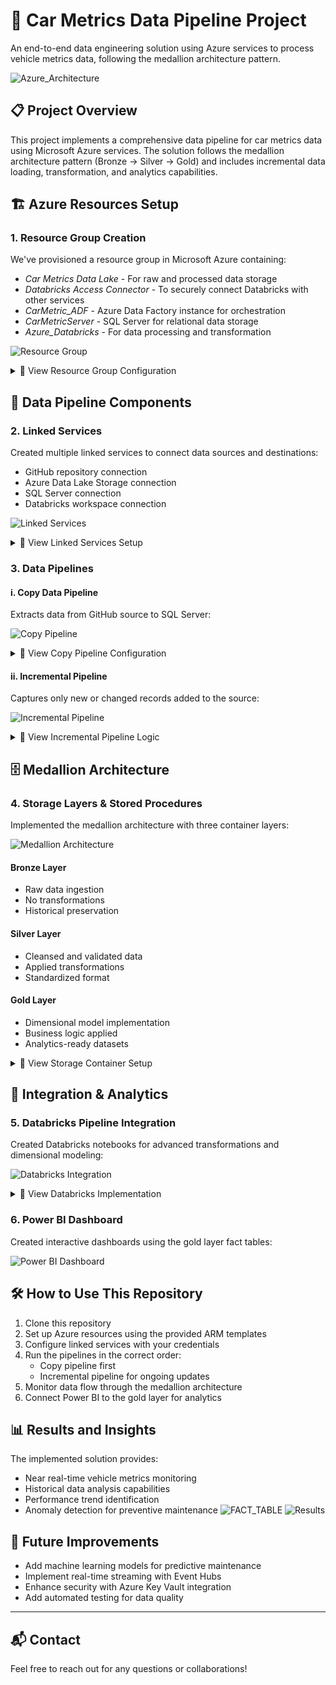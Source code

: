 # 🚀 Car Metrics Data Pipeline Project

An end-to-end data engineering solution using Azure services to process vehicle metrics data, following the medallion architecture pattern.

![Azure_Architecture](https://github.com/user-attachments/assets/b54269c9-9929-470b-9756-f0566eac94eb)

## 📋 Project Overview

This project implements a comprehensive data pipeline for car metrics data using Microsoft Azure services. The solution follows the medallion architecture pattern (Bronze → Silver → Gold) and includes incremental data loading, transformation, and analytics capabilities.

## 🏗 Azure Resources Setup

### 1. Resource Group Creation

We've provisioned a resource group in Microsoft Azure containing:

- *Car Metrics Data Lake* - For raw and processed data storage
- *Databricks Access Connector* - To securely connect Databricks with other services
- *CarMetric_ADF* - Azure Data Factory instance for orchestration
- *CarMetricServer* - SQL Server for relational data storage
- *Azure_Databricks* - For data processing and transformation

![Resource Group](https://github.com/user-attachments/assets/5561911e-e108-459b-9125-06d454d96628)

<details>
<summary>📌 View Resource Group Configuration</summary>

Resource group "CarMetricsRG" containing all the necessary Azure resources for the data pipeline implementation.
</details>

## 🔄 Data Pipeline Components

### 2. Linked Services

Created multiple linked services to connect data sources and destinations:

- GitHub repository connection
- Azure Data Lake Storage connection
- SQL Server connection
- Databricks workspace connection

![Linked Services](https://github.com/user-attachments/assets/f2fb2fd4-a2da-4fe1-a1fd-e0cd03961fbf)
<details>
<summary>📌 View Linked Services Setup</summary>

Configuration details for connecting to GitHub repository, data lake storage, SQL server, and the Databricks workspace.
</details>

### 3. Data Pipelines

#### i. Copy Data Pipeline
Extracts data from GitHub source to SQL Server:

![Copy Pipeline](https://github.com/user-attachments/assets/085bf4f4-0462-4c66-8304-5e050bb7d5a1)

<details>
<summary>📌 View Copy Pipeline Configuration</summary>

Pipeline configuration that copies car metrics data from the GitHub repository to the SQL Server database.
</details>

#### ii. Incremental Pipeline
Captures only new or changed records added to the source:

![Incremental Pipeline](https://github.com/user-attachments/assets/c3be2be2-9510-42eb-9c99-08c223966fe4)

<details>
<summary>📌 View Incremental Pipeline Logic</summary>

Pipeline configuration that identifies and processes only new or changed records since the last pipeline run.
</details>

## 🗄 Medallion Architecture

### 4. Storage Layers & Stored Procedures

Implemented the medallion architecture with three container layers:

![Medallion Architecture](https://github.com/user-attachments/assets/c2221d79-6824-49b5-bc17-7a84c3e25b22)

#### Bronze Layer
- Raw data ingestion
- No transformations
- Historical preservation

#### Silver Layer
- Cleansed and validated data
- Applied transformations
- Standardized format

#### Gold Layer
- Dimensional model implementation
- Business logic applied
- Analytics-ready datasets

<details>
<summary>📌 View Storage Container Setup</summary>

Details about the stored procedures used to move and transform data between the Bronze, Silver, and Gold layers.
</details>

## 🔄 Integration & Analytics

### 5. Databricks Pipeline Integration

Created Databricks notebooks for advanced transformations and dimensional modeling:

![Databricks Integration](https://github.com/user-attachments/assets/2223da46-ee53-4495-afbe-340a64941509)

<details>
<summary>📌 View Databricks Implementation</summary>

Overview of the Databricks notebooks used to create dimensional models from the silver layer data, including time dimension, vehicle dimension, and metrics fact tables.
</details>

### 6. Power BI Dashboard

Created interactive dashboards using the gold layer fact tables:

![Power BI Dashboard](https://github.com/user-attachments/assets/d762930b-d05c-4470-ab7c-e68cf1084c33)

## 🛠 How to Use This Repository

1. Clone this repository
2. Set up Azure resources using the provided ARM templates
3. Configure linked services with your credentials
4. Run the pipelines in the correct order:
   - Copy pipeline first
   - Incremental pipeline for ongoing updates
5. Monitor data flow through the medallion architecture
6. Connect Power BI to the gold layer for analytics

## 📊 Results and Insights

The implemented solution provides:
- Near real-time vehicle metrics monitoring
- Historical data analysis capabilities
- Performance trend identification
- Anomaly detection for preventive maintenance
![FACT_TABLE](https://github.com/user-attachments/assets/6fced087-5b41-4894-a0c3-514bab4323f3)
![Results](https://github.com/user-attachments/assets/d762930b-d05c-4470-ab7c-e68cf1084c33)

## 🧪 Future Improvements

- Add machine learning models for predictive maintenance
- Implement real-time streaming with Event Hubs
- Enhance security with Azure Key Vault integration
- Add automated testing for data quality

---

## 📬 Contact

Feel free to reach out for any questions or collaborations!
